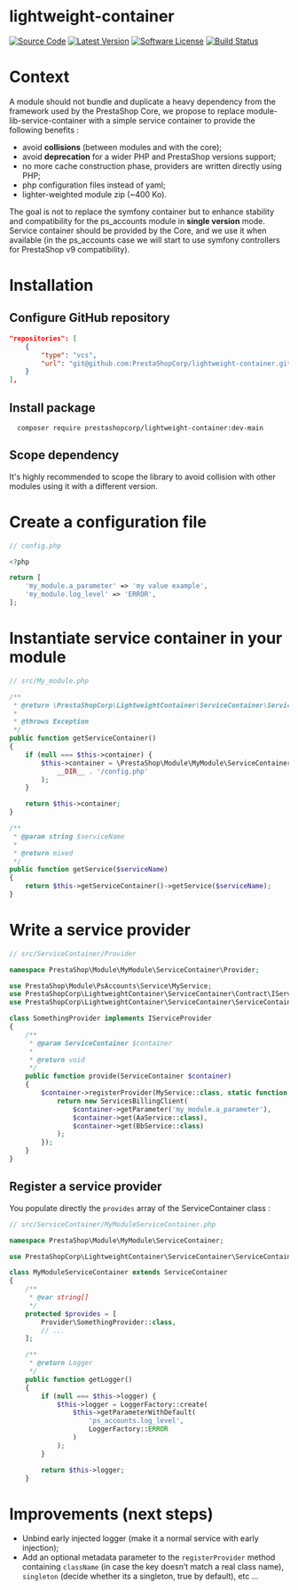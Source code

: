 # lightweight-container

[![Source Code](https://img.shields.io/badge/source-PrestaShopCorp/lightweight--container-blue.svg?style=flat-square)](https://github.com/PrestaShopCorp/lightweight-container)
[![Latest Version](https://img.shields.io/github/release/PrestaShopCorp/lightweight-container.svg?style=flat-square)](https://github.com/PrestaShopCorp/lightweight-container/releases)
[![Software License](https://img.shields.io/badge/license-OSL-brightgreen.svg?style=flat-square)](https://github.com/PrestaShopCorp/lightweight-container/blob/main/LICENSE)
[![Build Status](https://img.shields.io/github/actions/workflow/status/PrestaShopCorp/lightweight-container/.github/workflows/php.yml?label=CI&logo=github&style=flat-square)](https://github.com/PrestaShopCorp/lightweight-container/actions?query=workflow%3ACI)

[//]: # ([![Total Downloads]&#40;https://img.shields.io/packagist/dt/PrestaShopCorp/lightweight-container.svg?style=flat-square&#41;]&#40;https://packagist.org/packages/prestashopcorp/lightweight-container&#41;)

# Context

A module should not bundle and duplicate a heavy dependency from the framework used by the PrestaShop Core, we propose to replace module-lib-service-container with a simple service container to provide the following benefits :
- avoid **collisions** (between modules and with the core);
- avoid **deprecation** for a wider PHP and PrestaShop versions support;
- no more cache construction phase, providers are written directly using PHP;
- php configuration files instead of yaml;
- lighter-weighted module zip (~400 Ko).

The goal is not to replace the symfony container but to enhance stability and compatibility for the ps_accounts module in **single version** mode.  
Service container should be provided by the Core, and we use it when available (in the ps_accounts case we will start to use symfony controllers for PrestaShop v9 compatibility).

# Installation

[//]: # (```)

[//]: # (composer require prestashopcorp/lightweight-container)

[//]: # (```)

## Configure GitHub repository
```json
"repositories": [
    {
        "type": "vcs",
        "url": "git@github.com:PrestaShopCorp/lightweight-container.git"
    }
],
```

## Install package
```shell
  composer require prestashopcorp/lightweight-container:dev-main
```

## Scope dependency
It's highly recommended to scope the library to avoid collision with other modules using it with a different version.

# Create a configuration file
```php
// config.php

<?php

return [
    'my_module.a_parameter' => 'my value example',
    'my_module.log_level' => 'ERROR',
];
```

# Instantiate service container in your module
```php
// src/My_module.php

/**
 * @return \PrestaShopCorp\LightweightContainer\ServiceContainer\ServiceContainer
 *
 * @throws Exception
 */
public function getServiceContainer()
{
    if (null === $this->container) {
        $this->container = \PrestaShop\Module\MyModule\ServiceContainer\MyModuleServiceContainer::createInstance(
            __DIR__ . '/config.php'
        );
    }

    return $this->container;
}

/**
 * @param string $serviceName
 *
 * @return mixed
 */
public function getService($serviceName)
{
    return $this->getServiceContainer()->getService($serviceName);
}
```

# Write a service provider
```php
// src/ServiceContainer/Provider

namespace PrestaShop\Module\MyModule\ServiceContainer\Provider;

use PrestaShop\Module\PsAccounts\Service\MyService;
use PrestaShopCorp\LightweightContainer\ServiceContainer\Contract\IServiceProvider;
use PrestaShopCorp\LightweightContainer\ServiceContainer\ServiceContainer;

class SomethingProvider implements IServiceProvider
{
    /**
     * @param ServiceContainer $container
     *
     * @return void
     */
    public function provide(ServiceContainer $container)
    {
        $container->registerProvider(MyService::class, static function () use ($container) {
            return new ServicesBillingClient(
                $container->getParameter('my_module.a_parameter'),
                $container->get(AaService::class),
                $container->get(BbService::class)
            );
        });
    }
}
```

## Register a service provider
You populate directly the `provides` array of the ServiceContainer class :
```php
// src/ServiceContainer/MyModuleServiceContainer.php

namespace PrestaShop\Module\MyModule\ServiceContainer;

use PrestaShopCorp\LightweightContainer\ServiceContainer\ServiceContainer;

class MyModuleServiceContainer extends ServiceContainer
{
    /**
     * @var string[]
     */
    protected $provides = [
        Provider\SomethingProvider::class,
        // ...
    ];

    /**
     * @return Logger
     */
    public function getLogger()
    {
        if (null === $this->logger) {
            $this->logger = LoggerFactory::create(
                $this->getParameterWithDefault(
                    'ps_accounts.log_level',
                    LoggerFactory::ERROR
                )
            );
        }

        return $this->logger;
    }
```

# Improvements (next steps)
- Unbind early injected logger (make it a normal service with early injection);
- Add an optional metadata parameter to the `registerProvider` method containing `className` (in case the key doesn’t match a real class name), `singleton` (decide whether its a singleton, true by default), etc …
